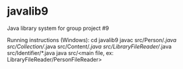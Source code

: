 # javalib9
Java library system for group project #9

Running instructions (Windows):
cd javalib9
javac src/Person/*.java src/Collection/*.java src/Content/*.java src/LibraryFileReader/*.java src/Identifier/*.java
java src/<main file, ex: LibraryFileReader/PersonFileReader>
